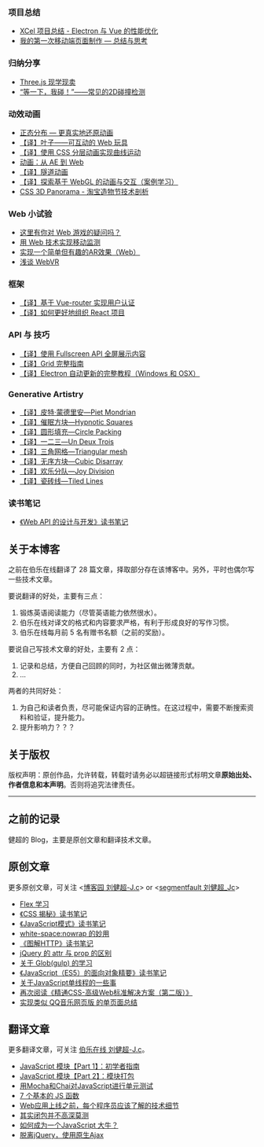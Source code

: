 ### 项目总结

 - [XCel 项目总结 - Electron 与 Vue 的性能优化][1]
 - [我的第一次移动端页面制作 — 总结与思考][2]

### 归纳分享

 - [Three.js 现学现卖][3]
 - [“等一下，我碰！”——常见的2D碰撞检测][4]

### 动效动画

 - [正态分布 — 更真实地还原动画][5]
 - [【译】叶子——可互动的 Web 玩具][6]
 - [【译】使用 CSS 分层动画实现曲线运动][7]
 - [动画：从 AE 到 Web][8]
 - [【译】隧道动画][9]
 - [【译】探索基于 WebGL 的动画与交互（案例学习）][10]
 - [CSS 3D Panorama - 淘宝造物节技术剖析][11]

### Web 小试验

 - [这里有你对 Web 游戏的疑问吗？][12]
 - [用 Web 技术实现移动监测][13]
 - [实现一个简单但有趣的AR效果（Web）][14]
 - [浅谈 WebVR][15]

### 框架

 - [【译】基于 Vue-router 实现用户认证][16]
 - [【译】如何更好地组织 React 项目][17]

### API 与 技巧

 - [【译】使用 Fullscreen API 全屏展示内容][18]
 - [【译】Grid 完整指南][19]
 - [【译】Electron 自动更新的完整教程（Windows 和 OSX）][20]

### Generative Artistry

 - [【译】皮特·蒙德里安—Piet Mondrian][21]
 - [【译】催眠方块—Hypnotic Squares][22]
 - [【译】圆形填充—Circle Packing][23]
 - [【译】一二三—Un Deux Trois][24]
 - [【译】三角网格—Triangular mesh][25]
 - [【译】无序方块—Cubic Disarray][26]
 - [【译】欢乐分队—Joy Division][27]
 - [【译】瓷砖线—Tiled Lines][28]

### 读书笔记

 - [《Web API 的设计与开发》读书笔记][29]

## 关于本博客

之前在伯乐在线翻译了 28 篇文章，择取部分存在该博客中。另外，平时也偶尔写一些技术文章。

要说翻译的好处，主要有三点：

1. 锻炼英语阅读能力（尽管英语能力依然很水）。
2. 伯乐在线对译文的格式和内容要求严格，有利于形成良好的写作习惯。
3. 伯乐在线每月前 5 名有赠书名额（之前的奖励）。

要说自己写技术文章的好处，主要有 2 点：

 1. 记录和总结，方便自己回顾的同时，为社区做出微薄贡献。
 2. ...
 
两者的共同好处：

 1. 为自己和读者负责，尽可能保证内容的正确性。在这过程中，需要不断搜索资料和验证，提升能力。
 2. 提升影响力？？？


## 关于版权

版权声明：原创作品，允许转载，转载时请务必以超链接形式标明文章**原始出处、作者信息和本声明**。否则将追究法律责任。

--- 

## 之前的记录

健超的 Blog，主要是原创文章和翻译技术文章。

## 原创文章

更多原创文章，可关注 <[博客园 刘健超-J.c][30]> or <[segmentfault 刘健超_Jc][31]>
 - [Flex 学习][32]
 - [《CSS 揭秘》读书笔记][33]
 - [《JavaScript模式》读书笔记][34]
 - [white-space:nowrap 的妙用][35]
 - [《图解HTTP》读书笔记][36]
 - [jQuery 的 attr 与 prop 的区别][37]
 - [关于 Glob(gulp) 的学习][38]
 - [《JavaScript（ES5）的面向对象精要》读书笔记][39]
 - [关于JavaScript单线程的一些事][40]
 - [再次阅读《精通CSS-高级Web标准解决方案（第二版）》][41]
 - [实现类似 QQ音乐网页版 的单页面总结][42]

## 翻译文章

更多翻译文章，可关注 [伯乐在线 刘健超-J.c][43]。

 - [JavaScript 模块【Part 1】：初学者指南][44]
 - [JavaScript 模块【Part 2】：模块打包][45]
 - [用Mocha和Chai对JavaScript进行单元测试][46]
 - [7 个基本的 JS 函数][47]
 - [Web应用上线之前，每个程序员应该了解的技术细节][48]
 - [其实闭包并不高深莫测][49]
 - [如何成为一个JavaScript 大牛？][50]
 - [脱离jQuery，使用原生Ajax][51]

  [1]: https://github.com/JChehe/blog/issues/7
  [2]: https://github.com/JChehe/blog/issues/4
  [3]: https://github.com/JChehe/blog/issues/14
  [4]: https://github.com/JChehe/blog/issues/8
  [5]: https://github.com/JChehe/blog/issues/29
  [6]: https://github.com/JChehe/blog/issues/28
  [7]: https://github.com/JChehe/blog/issues/27
  [8]: https://github.com/JChehe/blog/issues/18
  [9]: https://github.com/JChehe/blog/issues/15
  [10]: https://github.com/JChehe/blog/issues/11
  [11]: https://github.com/JChehe/blog/issues/2
  [12]: https://github.com/JChehe/blog/issues/13
  [13]: https://github.com/JChehe/blog/issues/12
  [14]: https://github.com/JChehe/blog/issues/9
  [15]: https://github.com/JChehe/blog/issues/3
  [16]: https://github.com/JChehe/blog/issues/20
  [17]: https://github.com/JChehe/blog/issues/19
  [18]: https://github.com/JChehe/blog/issues/17
  [19]: https://github.com/JChehe/blog/issues/16
  [20]: https://github.com/JChehe/blog/issues/6
  [21]: https://github.com/JChehe/blog/issues/31
  [22]: https://github.com/JChehe/blog/issues/30
  [23]: https://github.com/JChehe/blog/issues/26
  [24]: https://github.com/JChehe/blog/issues/25
  [25]: https://github.com/JChehe/blog/issues/24
  [26]: https://github.com/JChehe/blog/issues/23
  [27]: https://github.com/JChehe/blog/issues/22
  [28]: https://github.com/JChehe/blog/issues/21
  [29]: https://github.com/JChehe/blog/issues/10
  [30]: http://www.cnblogs.com/Jccc/
  [31]: https://segmentfault.com/u/jc
  [32]: https://github.com/JChehe/blog/blob/master/posts/Flex%20%E5%AD%A6%E4%B9%A0.md
  [33]: https://github.com/JChehe/blog/blob/master/posts/%E3%80%8ACSS%20%E6%8F%AD%E7%A7%98%E3%80%8B%E8%AF%BB%E4%B9%A6%E7%AC%94%E8%AE%B0.md
  [34]: https://github.com/JChehe/blog/blob/master/posts/%E3%80%8AJavaScript%E6%A8%A1%E5%BC%8F%E3%80%8B%E8%AF%BB%E4%B9%A6%E7%AC%94%E8%AE%B0.md
  [35]: https://github.com/JChehe/blog/blob/master/posts/white-space:nowrap%E7%9A%84%E5%A6%99%E7%94%A8.md
  [36]: https://github.com/JChehe/blog/blob/master/posts/%E3%80%8A%E5%9B%BE%E8%A7%A3HTTP%E3%80%8B%E8%AF%BB%E4%B9%A6%E7%AC%94%E8%AE%B0.md
  [37]: https://github.com/JChehe/blog/blob/master/posts/jQuery%20%E7%9A%84%20attr%20%E4%B8%8E%20prop%20%E7%9A%84%E5%8C%BA%E5%88%AB.md
  [38]: https://github.com/JChehe/blog/blob/master/posts/%E5%85%B3%E4%BA%8E%20Glob%20%28gulp%29%20%E7%9A%84%E5%AD%A6%E4%B9%A0.md
  [39]: https://github.com/JChehe/blog/blob/master/posts/%E3%80%8AJavaScript%E9%9D%A2%E5%90%91%E5%AF%B9%E8%B1%A1%E7%B2%BE%E8%A6%81%E3%80%8B%E8%AF%BB%E4%B9%A6%E7%AC%94%E8%AE%B0.md
  [40]: https://github.com/JChehe/blog/blob/master/posts/%E5%85%B3%E4%BA%8EJavaScript%E5%8D%95%E7%BA%BF%E7%A8%8B%E7%9A%84%E4%B8%80%E4%BA%9B%E4%BA%8B.md
  [41]: https://github.com/JChehe/blog/blob/master/posts/%E5%86%8D%E6%AC%A1%E9%98%85%E8%AF%BB%E3%80%8A%E7%B2%BE%E9%80%9ACSS-%E9%AB%98%E7%BA%A7Web%E6%A0%87%E5%87%86%E8%A7%A3%E5%86%B3%E6%96%B9%E6%A1%88%EF%BC%88%E7%AC%AC%E4%BA%8C%E7%89%88%EF%BC%89%E3%80%8B.md
  [42]: https://github.com/JChehe/blog/blob/master/posts/%E5%AE%9E%E7%8E%B0%E7%B1%BB%E4%BC%BC%20QQ%E9%9F%B3%E4%B9%90%E7%BD%91%E9%A1%B5%E7%89%88%20%E7%9A%84%E5%8D%95%E9%A1%B5%E9%9D%A2%E6%80%BB%E7%BB%93.md
  [43]: http://www.jobbole.com/members/q574805242/
  [44]: https://github.com/JChehe/blog/blob/master/translation/JavaScript%20%E6%A8%A1%E5%9D%97%E3%80%90Part%201%E3%80%91%EF%BC%9A%E5%88%9D%E5%AD%A6%E8%80%85%E6%8C%87%E5%8D%97.md
  [45]: https://github.com/JChehe/blog/blob/master/translation/JavaScript%20%E6%A8%A1%E5%9D%97%E3%80%90Part%202%E3%80%91%EF%BC%9A%E6%A8%A1%E5%9D%97%E6%89%93%E5%8C%85.md
  [46]: https://github.com/JChehe/blog/blob/master/translation/7%20%E4%B8%AA%E5%9F%BA%E6%9C%AC%E7%9A%84%20JS%20%E5%87%BD%E6%95%B0%5B%E8%AF%91%5D.md
  [47]: https://github.com/JChehe/blog/blob/master/translation/7%20%E4%B8%AA%E5%9F%BA%E6%9C%AC%E7%9A%84%20JS%20%E5%87%BD%E6%95%B0%5B%E8%AF%91%5D.md
  [48]: https://github.com/JChehe/blog/blob/master/translation/Web%E5%BA%94%E7%94%A8%E4%B8%8A%E7%BA%BF%E4%B9%8B%E5%89%8D%EF%BC%8C%E6%AF%8F%E4%B8%AA%E7%A8%8B%E5%BA%8F%E5%91%98%E5%BA%94%E8%AF%A5%E4%BA%86%E8%A7%A3%E7%9A%84%E6%8A%80%E6%9C%AF%E7%BB%86%E8%8A%82.md
  [49]: https://github.com/JChehe/blog/blob/master/translation/%E5%85%B6%E5%AE%9E%E9%97%AD%E5%8C%85%E5%B9%B6%E4%B8%8D%E9%AB%98%E6%B7%B1%E8%8E%AB%E6%B5%8B.md
  [50]: https://github.com/JChehe/blog/blob/master/translation/%E5%A6%82%E4%BD%95%E6%88%90%E4%B8%BA%E4%B8%80%E4%B8%AAJavaScript%20%E5%A4%A7%E7%89%9B%EF%BC%9F%E3%80%90%E8%AF%91%E3%80%91.md
  [51]: https://github.com/JChehe/blog/blob/master/translation/%E8%84%B1%E7%A6%BBjQuery%EF%BC%8C%E4%BD%BF%E7%94%A8%E5%8E%9F%E7%94%9FAjax.md